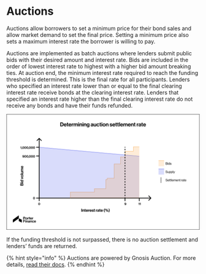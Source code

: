 # Auctions

Auctions allow borrowers to set a minimum price for their bond sales and allow market demand to set the final price. Setting a minimum price also sets a maximum interest rate the borrower is willing to pay.&#x20;

Auctions are implemented as batch auctions where lenders submit public bids with their desired amount and interest rate. Bids are included in the order of lowest interest rate to highest with a higher bid amount breaking ties. At auction end, the minimum interest rate required to reach the funding threshold is determined. This is the final rate for all participants. Lenders who specified an interest rate lower than or equal to the final clearing interest rate receive bonds at the clearing interest rate. Lenders that specified an interest rate higher than the final clearing interest rate do not receive any bonds and have their funds refunded.

![](<../../.gitbook/assets/image (44).png>)

If the funding threshold is not surpassed, there is no auction settlement and lenders’ funds are returned.

{% hint style="info" %}
Auctions are powered by Gnosis Auction. For more details, [read their docs](https://gnosis-auction.eth.link/#/docs#topAnchor).
{% endhint %}

